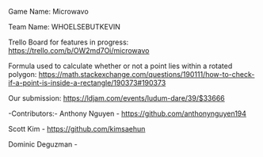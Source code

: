 Game Name: Microwavo

Team Name: WHOELSEBUTKEVIN

Trello Board for features in progress: https://trello.com/b/OW2md7Oi/microwavo

Formula used to calculate whether or not a point lies within a rotated polygon: https://math.stackexchange.com/questions/190111/how-to-check-if-a-point-is-inside-a-rectangle/190373#190373


Our submission:
https://ldjam.com/events/ludum-dare/39/$33666


-Contributors:-
Anthony Nguyen - https://github.com/anthonynguyen194

Scott Kim - https://github.com/kimsaehun

Dominic Deguzman - <TBA>
